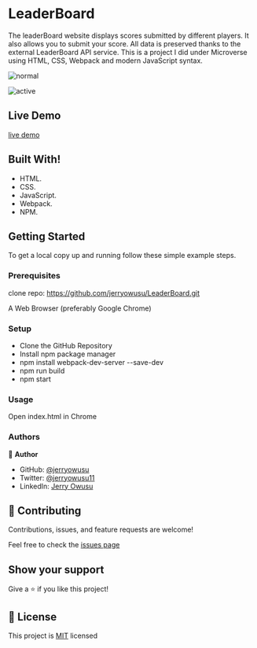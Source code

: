 # LeaderBoard

The leaderBoard website displays scores submitted by different players. It also allows you to submit your score. All data is preserved thanks to the external LeaderBoard API service. This is a project I did under Microverse using HTML, CSS, Webpack and modern JavaScript syntax.

![normal](https://user-images.githubusercontent.com/65233860/156874262-f6682a6e-67d4-4c40-9b90-42b8ba576bae.png)

![active](https://user-images.githubusercontent.com/65233860/156874248-42126efa-23cc-4c3c-8e65-87de3ccf6ad9.png)

## Live Demo
 
[live demo](https://jerryowusu.github.io/LeaderBoard/dist)

## Built With!

- HTML.
- CSS.
- JavaScript.
- Webpack.
- NPM.

## Getting Started

To get a local copy up and running follow these simple example steps.

### Prerequisites

clone repo: https://github.com/jerryowusu/LeaderBoard.git

A Web Browser (preferably Google Chrome)

### Setup

- Clone the GitHub Repository
- Install npm package manager
- npm install webpack-dev-server --save-dev
- npm run build
- npm start

### Usage
Open index.html in Chrome

### Authors

👤 **Author**

- GitHub: [@jerryowusu](https://github.com/jerryowusu)
- Twitter: [@jerryowusu11](https://twitter.com/jerryowusu11)
- LinkedIn: [Jerry Owusu](https://www.linkedin.com/in/jeremiah-owusu-b50a70173/)



## 🤝 Contributing

Contributions, issues, and feature requests are welcome!

Feel free to check the [issues page](https://github.com/jerryowusu/LeaderBoard/issues)

## Show your support

Give a ⭐️ if you like this project!

## 📝 License

This project is [MIT](LICENSE) licensed

